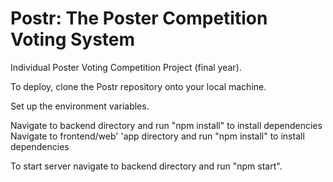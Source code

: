 # Postr: The Poster Competition Voting System

Individual Poster Voting Competition Project (final year).

To deploy, clone the Postr repository onto your local machine. 

Set up the environment variables.

Navigate to backend directory and run "npm install" to install dependencies
Navigate to frontend/web' 'app directory and run "npm install" to install dependencies

To start server navigate to backend directory and run "npm start".
